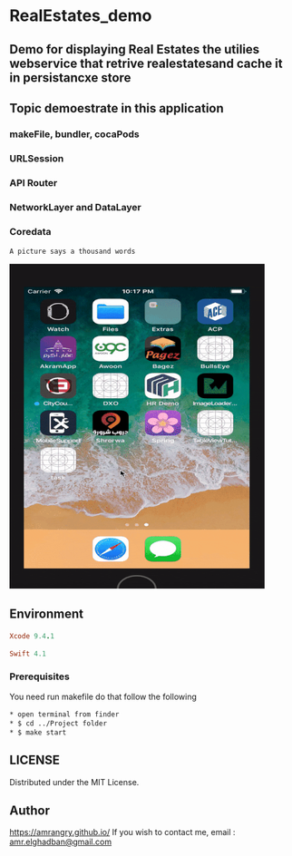 # RealEstates_demo

## Demo for displaying Real Estates the utilies webservice that retrive realestatesand cache it in persistancxe store ##

Topic demoestrate in this application
---
### makeFile, bundler, cocaPods ###
### URLSession ###
### API Router ###
### NetworkLayer and DataLayer ###
### Coredata ###


```ruby
A picture says a thousand words
```

![Alt text](https://github.com/amrangry/backbase/blob/master/sample.gif?raw=true "sample")


Environment
---
```ruby
Xcode 9.4.1
```
```ruby
Swift 4.1
```

### Prerequisites
You need run makefile do that follow the following 

```
* open terminal from finder
* $ cd ../Project folder 
* $ make start
```


LICENSE
---
Distributed under the MIT License.


Author
---
https://amrangry.github.io/
If you wish to contact me, email : amr.elghadban@gmail.com
